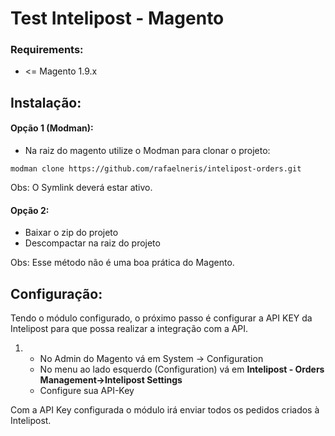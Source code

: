 # Test Intelipost - Magento
### Requirements:
* <= Magento 1.9.x 

Instalação:
---
#### Opção 1 (Modman):
* Na raiz do magento utilize o Modman para clonar o projeto:
```
modman clone https://github.com/rafaelneris/intelipost-orders.git
```
Obs: O Symlink deverá estar ativo.

#### Opção 2:
* Baixar o zip do projeto
* Descompactar na raiz do projeto

Obs: Esse método não é uma boa prática do Magento. 

Configuração:
---
Tendo o módulo configurado, o próximo passo é configurar a API KEY da Intelipost para que possa realizar a integração com a API.

1. * No Admin do Magento vá em System -> Configuration
    * No menu ao lado esquerdo (Configuration) vá em **Intelipost - Orders Management->Intelipost Settings**
    * Configure sua API-Key
    
Com a API Key configurada o módulo irá enviar todos os pedidos criados à Intelipost.